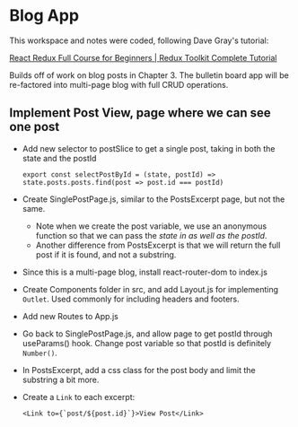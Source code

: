 # Blog App

This workspace and notes were coded, following Dave Gray's tutorial:

[React Redux Full Course for Beginners | Redux Toolkit Complete Tutorial](https://www.youtube.com/watch?v=NqzdVN2tyvQ)

Builds off of work on blog posts in Chapter 3.
The bulletin board app will be re-factored into multi-page blog with full CRUD operations.

## Implement Post View, page where we can see one post

- Add new selector to postSlice to get a single post, taking in both the state and the postId
  ```
  export const selectPostById = (state, postId) => state.posts.posts.find(post => post.id === postId)
  ```
- Create SinglePostPage.js, similar to the PostsExcerpt page, but not the same. 
  - Note when we create the post variable, we use an anonymous function so that we can pass the *state in as well as the postId*.
  - Another difference from PostsExcerpt is that we will return the full post if it is found, and not a substring.

- Since this is a multi-page blog, install react-router-dom to index.js

- Create Components folder in src, and add Layout.js for implementing `Outlet`. Used commonly for including headers and footers.
- Add new Routes to App.js
- Go back to SinglePostPage.js, and allow page to get postId through useParams() hook. Change post variable so that postId is definitely `Number()`.

- In PostsExcerpt, add a css class for the post body and limit the substring a bit more.
- Create a `Link` to each excerpt:
  ```
  <Link to={`post/${post.id}`}>View Post</Link>
  ```


